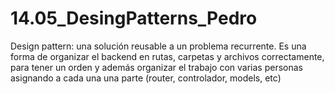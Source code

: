 # 14.05_DesingPatterns_Pedro
Design pattern: una solución reusable a un problema recurrente.
Es una forma de organizar el backend en rutas, carpetas y archivos correctamente, para tener un orden y además organizar el trabajo con varias personas asignando a cada una una parte (router, controlador, models, etc) 
